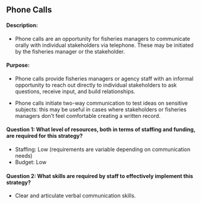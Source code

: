 ## Phone Calls
#### Description: 
-  Phone calls are an opportunity for fisheries managers to communicate orally with individual stakeholders via telephone. These may be initiated by the fisheries manager or the stakeholder.

#### Purpose:
-   Phone calls provide fisheries managers or agency staff with an informal opportunity to reach out directly to individual stakeholders to ask questions, receive input, and build relationships.

-   Phone calls initiate two-way communication to test ideas on sensitive subjects: this may be useful in cases where stakeholders or fisheries managers don’t feel comfortable creating a written record.

#### Question 1: What level of resources, both in terms of staffing and funding, are required for this strategy?
-   Staffing: Low (requirements are variable depending on communication needs)
-   Budget: Low

#### Question 2: What skills are required by staff to effectively implement this strategy?
-   Clear and articulate verbal communication skills. 


